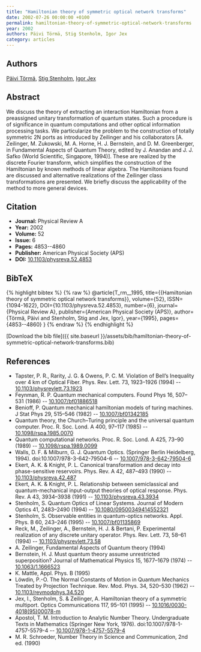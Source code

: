 ```yaml
---
title: "Hamiltonian theory of symmetric optical network transforms"
date: 2002-07-26 00:00:00 +0100
permalink: hamiltonian-theory-of-symmetric-optical-network-transforms
year: 2002
authors: Päivi Törmä, Stig Stenholm, Igor Jex
category: articles
---
```

 
## Authors
[Päivi Törmä](authors/paivi-torma), [Stig Stenholm](authors/stig-stenholm), [Igor Jex](authors/igor-jex)
 
## Abstract
We discuss the theory of extracting an interaction Hamiltonian from a preassigned unitary transformation of quantum states. Such a procedure is of significance in quantum computations and other optical information processing tasks. We particularize the problem to the construction of totally symmetric 2N ports as introduced by Zeilinger and his collaborators [A. Zeilinger, M. Zukowski, M. A. Horne, H. J. Bernstein, and D. M. Greenberger, in Fundamental Aspects of Quantum Theory, edited by J. Anandan and J. J. Safko (World Scientific, Singapore, 1994)]. These are realized by the discrete Fourier transform, which simplifies the construction of the Hamiltonian by known methods of linear algebra. The Hamiltonians found are discussed and alternative realizations of the Zeilinger class transformations are presented. We briefly discuss the applicability of the method to more general devices.
 
## Citation
- **Journal:** Physical Review A
- **Year:** 2002
- **Volume:** 52
- **Issue:** 6
- **Pages:** 4853--4860
- **Publisher:** American Physical Society (APS)
- **DOI:** [10.1103/physreva.52.4853](https://doi.org/10.1103/physreva.52.4853)
 
## BibTeX
{% highlight bibtex %}
{% raw %}
@article{T_rm__1995,
  title={{Hamiltonian theory of symmetric optical network transforms}},
  volume={52},
  ISSN={1094-1622},
  DOI={10.1103/physreva.52.4853},
  number={6},
  journal={Physical Review A},
  publisher={American Physical Society (APS)},
  author={Törmä, Päivi and Stenholm, Stig and Jex, Igor},
  year={1995},
  pages={4853--4860}
}
{% endraw %}
{% endhighlight %}
 
[Download the bib file]({{ site.baseurl }}/assets/bib/hamiltonian-theory-of-symmetric-optical-network-transforms.bib)
 
## References
- Tapster, P. R., Rarity, J. G. & Owens, P. C. M. Violation of Bell’s Inequality over 4 km of Optical Fiber. Phys. Rev. Lett. 73, 1923–1926 (1994) -- [10.1103/physrevlett.73.1923](https://doi.org/10.1103/physrevlett.73.1923)
- Feynman, R. P. Quantum mechanical computers. Found Phys 16, 507–531 (1986) -- [10.1007/bf01886518](https://doi.org/10.1007/bf01886518)
- Benioff, P. Quantum mechanical hamiltonian models of turing machines. J Stat Phys 29, 515–546 (1982) -- [10.1007/bf01342185](https://doi.org/10.1007/bf01342185)
- Quantum theory, the Church–Turing principle and the universal quantum computer. Proc. R. Soc. Lond. A 400, 97–117 (1985) -- [10.1098/rspa.1985.0070](https://doi.org/10.1098/rspa.1985.0070)
- Quantum computational networks. Proc. R. Soc. Lond. A 425, 73–90 (1989) -- [10.1098/rspa.1989.0099](https://doi.org/10.1098/rspa.1989.0099)
- Walls, D. F. & Milburn, G. J. Quantum Optics. (Springer Berlin Heidelberg, 1994). doi:10.1007/978-3-642-79504-6 -- [10.1007/978-3-642-79504-6](https://doi.org/10.1007/978-3-642-79504-6)
- Ekert, A. K. & Knight, P. L. Canonical transformation and decay into phase-sensitive reservoirs. Phys. Rev. A 42, 487–493 (1990) -- [10.1103/physreva.42.487](https://doi.org/10.1103/physreva.42.487)
- Ekert, A. K. & Knight, P. L. Relationship between semiclassical and quantum-mechanical input-output theories of optical response. Phys. Rev. A 43, 3934–3938 (1991) -- [10.1103/physreva.43.3934](https://doi.org/10.1103/physreva.43.3934)
- Stenholm, S. Quantum Optics of Linear Systems. Journal of Modern Optics 41, 2483–2490 (1994) -- [10.1080/09500349414552321](https://doi.org/10.1080/09500349414552321)
- Stenholm, S. Observable entities in quantum-optics networks. Appl. Phys. B 60, 243–246 (1995) -- [10.1007/bf01135869](https://doi.org/10.1007/bf01135869)
- Reck, M., Zeilinger, A., Bernstein, H. J. & Bertani, P. Experimental realization of any discrete unitary operator. Phys. Rev. Lett. 73, 58–61 (1994) -- [10.1103/physrevlett.73.58](https://doi.org/10.1103/physrevlett.73.58)
- A. Zeilinger, Fundamental Aspects of Quantum theory (1994)
- Bernstein, H. J. Must quantum theory assume unrestricted superposition? Journal of Mathematical Physics 15, 1677–1679 (1974) -- [10.1063/1.1666523](https://doi.org/10.1063/1.1666523)
- K. Mattle, Appl. Phys. B (1995)
- Löwdin, P.-O. The Normal Constants of Motion in Quantum Mechanics Treated by Projection Technique. Rev. Mod. Phys. 34, 520–530 (1962) -- [10.1103/revmodphys.34.520](https://doi.org/10.1103/revmodphys.34.520)
- Jex, I., Stenholm, S. & Zeilinger, A. Hamiltonian theory of a symmetric multiport. Optics Communications 117, 95–101 (1995) -- [10.1016/0030-4018(95)00078-m](https://doi.org/10.1016/0030-4018(95)00078-m)
- Apostol, T. M. Introduction to Analytic Number Theory. Undergraduate Texts in Mathematics (Springer New York, 1976). doi:10.1007/978-1-4757-5579-4 -- [10.1007/978-1-4757-5579-4](https://doi.org/10.1007/978-1-4757-5579-4)
- M. R. Schroeder, Number Theory in Science and Communication, 2nd ed. (1990)

